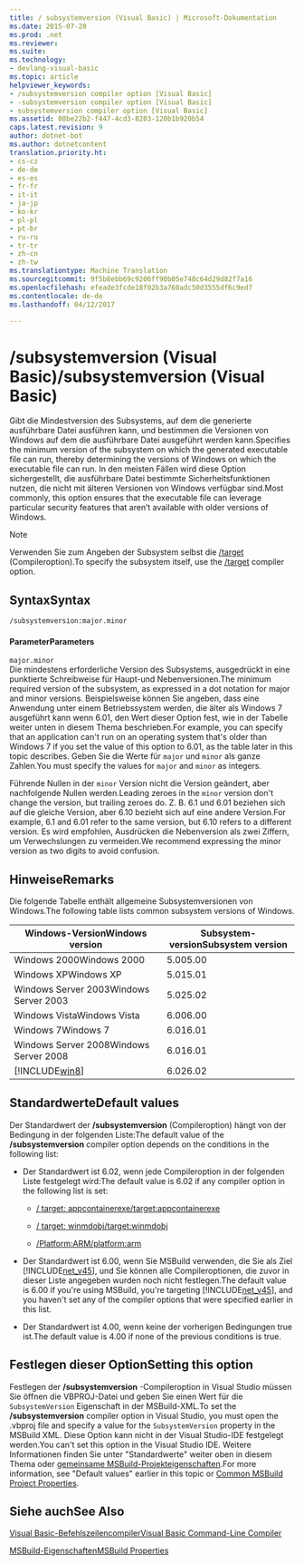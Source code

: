 ```yaml
---
title: / subsystemversion (Visual Basic) | Microsoft-Dokumentation
ms.date: 2015-07-20
ms.prod: .net
ms.reviewer: 
ms.suite: 
ms.technology:
- devlang-visual-basic
ms.topic: article
helpviewer_keywords:
- /subsystemversion compiler option [Visual Basic]
- -subsystemversion compiler option [Visual Basic]
- subsystemversion compiler option [Visual Basic]
ms.assetid: 08be22b2-f447-4cd3-8203-120b1b920b54
caps.latest.revision: 9
author: dotnet-bot
ms.author: dotnetcontent
translation.priority.ht:
- cs-cz
- de-de
- es-es
- fr-fr
- it-it
- ja-jp
- ko-kr
- pl-pl
- pt-br
- ru-ru
- tr-tr
- zh-cn
- zh-tw
ms.translationtype: Machine Translation
ms.sourcegitcommit: 9f5b8ebb69c9206ff90b05e748c64d29d82f7a16
ms.openlocfilehash: efeade3fcde18f02b3a760adc50d3555df6c9ed7
ms.contentlocale: de-de
ms.lasthandoff: 04/12/2017

---
```

# <a name="subsystemversion-visual-basic"></a><span data-ttu-id="845dc-102">/subsystemversion (Visual Basic)</span><span class="sxs-lookup"><span data-stu-id="845dc-102">/subsystemversion (Visual Basic)</span></span>
<span data-ttu-id="845dc-103">Gibt die Mindestversion des Subsystems, auf dem die generierte ausführbare Datei ausführen kann, und bestimmen die Versionen von Windows auf dem die ausführbare Datei ausgeführt werden kann.</span><span class="sxs-lookup"><span data-stu-id="845dc-103">Specifies the minimum version of the subsystem on which the generated executable file can run, thereby determining the versions of Windows on which the executable file can run.</span></span> <span data-ttu-id="845dc-104">In den meisten Fällen wird diese Option sichergestellt, die ausführbare Datei bestimmte Sicherheitsfunktionen nutzen, die nicht mit älteren Versionen von Windows verfügbar sind.</span><span class="sxs-lookup"><span data-stu-id="845dc-104">Most commonly, this option ensures that the executable file can leverage particular security features that aren’t available with older versions of Windows.</span></span>  
  
> [!NOTE]
>  <span data-ttu-id="845dc-105">Verwenden Sie zum Angeben der Subsystem selbst die [/target](../../../csharp/language-reference/compiler-options/target-compiler-option.md) (Compileroption).</span><span class="sxs-lookup"><span data-stu-id="845dc-105">To specify the subsystem itself, use the [/target](../../../csharp/language-reference/compiler-options/target-compiler-option.md) compiler option.</span></span>  
  
## <a name="syntax"></a><span data-ttu-id="845dc-106">Syntax</span><span class="sxs-lookup"><span data-stu-id="845dc-106">Syntax</span></span>  
  
```vb  
/subsystemversion:major.minor  
```  
  
#### <a name="parameters"></a><span data-ttu-id="845dc-107">Parameter</span><span class="sxs-lookup"><span data-stu-id="845dc-107">Parameters</span></span>  
 `major.minor`  
 <span data-ttu-id="845dc-108">Die mindestens erforderliche Version des Subsystems, ausgedrückt in eine punktierte Schreibweise für Haupt-und Nebenversionen.</span><span class="sxs-lookup"><span data-stu-id="845dc-108">The minimum required version of the subsystem, as expressed in a dot notation for major and minor versions.</span></span> <span data-ttu-id="845dc-109">Beispielsweise können Sie angeben, dass eine Anwendung unter einem Betriebssystem werden, die älter als Windows 7 ausgeführt kann wenn 6.01, den Wert dieser Option fest, wie in der Tabelle weiter unten in diesem Thema beschrieben.</span><span class="sxs-lookup"><span data-stu-id="845dc-109">For example, you can specify that an application can't run on an operating system that's older than Windows 7 if you set the value of this option to 6.01, as the table later in this topic describes.</span></span> <span data-ttu-id="845dc-110">Geben Sie die Werte für `major` und `minor` als ganze Zahlen.</span><span class="sxs-lookup"><span data-stu-id="845dc-110">You must specify the values for `major` and `minor` as integers.</span></span>  
  
 <span data-ttu-id="845dc-111">Führende Nullen in der `minor` Version nicht die Version geändert, aber nachfolgende Nullen werden.</span><span class="sxs-lookup"><span data-stu-id="845dc-111">Leading zeroes in the `minor` version don't change the version, but trailing zeroes do.</span></span> <span data-ttu-id="845dc-112">Z. B. 6.1 und 6.01 beziehen sich auf die gleiche Version, aber 6.10 bezieht sich auf eine andere Version.</span><span class="sxs-lookup"><span data-stu-id="845dc-112">For example, 6.1 and 6.01 refer to the same version, but 6.10 refers to a different version.</span></span> <span data-ttu-id="845dc-113">Es wird empfohlen, Ausdrücken die Nebenversion als zwei Ziffern, um Verwechslungen zu vermeiden.</span><span class="sxs-lookup"><span data-stu-id="845dc-113">We recommend expressing the minor version as two digits to avoid confusion.</span></span>  
  
## <a name="remarks"></a><span data-ttu-id="845dc-114">Hinweise</span><span class="sxs-lookup"><span data-stu-id="845dc-114">Remarks</span></span>  
 <span data-ttu-id="845dc-115">Die folgende Tabelle enthält allgemeine Subsystemversionen von Windows.</span><span class="sxs-lookup"><span data-stu-id="845dc-115">The following table lists common subsystem versions of Windows.</span></span>  
  
|<span data-ttu-id="845dc-116">Windows-Version</span><span class="sxs-lookup"><span data-stu-id="845dc-116">Windows version</span></span>|<span data-ttu-id="845dc-117">Subsystem-version</span><span class="sxs-lookup"><span data-stu-id="845dc-117">Subsystem version</span></span>|  
|---------------------|-----------------------|  
|<span data-ttu-id="845dc-118">Windows 2000</span><span class="sxs-lookup"><span data-stu-id="845dc-118">Windows 2000</span></span>|<span data-ttu-id="845dc-119">5.00</span><span class="sxs-lookup"><span data-stu-id="845dc-119">5.00</span></span>|  
|<span data-ttu-id="845dc-120">Windows XP</span><span class="sxs-lookup"><span data-stu-id="845dc-120">Windows XP</span></span>|<span data-ttu-id="845dc-121">5.01</span><span class="sxs-lookup"><span data-stu-id="845dc-121">5.01</span></span>|  
|<span data-ttu-id="845dc-122">Windows Server 2003</span><span class="sxs-lookup"><span data-stu-id="845dc-122">Windows Server 2003</span></span>|<span data-ttu-id="845dc-123">5.02</span><span class="sxs-lookup"><span data-stu-id="845dc-123">5.02</span></span>|  
|<span data-ttu-id="845dc-124">Windows Vista</span><span class="sxs-lookup"><span data-stu-id="845dc-124">Windows Vista</span></span>|<span data-ttu-id="845dc-125">6.00</span><span class="sxs-lookup"><span data-stu-id="845dc-125">6.00</span></span>|  
|<span data-ttu-id="845dc-126">Windows 7</span><span class="sxs-lookup"><span data-stu-id="845dc-126">Windows 7</span></span>|<span data-ttu-id="845dc-127">6.01</span><span class="sxs-lookup"><span data-stu-id="845dc-127">6.01</span></span>|  
|<span data-ttu-id="845dc-128">Windows Server 2008</span><span class="sxs-lookup"><span data-stu-id="845dc-128">Windows Server 2008</span></span>|<span data-ttu-id="845dc-129">6.01</span><span class="sxs-lookup"><span data-stu-id="845dc-129">6.01</span></span>|  
|[!INCLUDE[win8](../../../csharp/language-reference/compiler-options/includes/win8_md.md)]|<span data-ttu-id="845dc-130">6.02</span><span class="sxs-lookup"><span data-stu-id="845dc-130">6.02</span></span>|  
  
## <a name="default-values"></a><span data-ttu-id="845dc-131">Standardwerte</span><span class="sxs-lookup"><span data-stu-id="845dc-131">Default values</span></span>  
 <span data-ttu-id="845dc-132">Der Standardwert der **/subsystemversion** (Compileroption) hängt von der Bedingung in der folgenden Liste:</span><span class="sxs-lookup"><span data-stu-id="845dc-132">The default value of the **/subsystemversion** compiler option depends on the conditions in the following list:</span></span>  
  
-   <span data-ttu-id="845dc-133">Der Standardwert ist 6.02, wenn jede Compileroption in der folgenden Liste festgelegt wird:</span><span class="sxs-lookup"><span data-stu-id="845dc-133">The default value is 6.02 if any compiler option in the following list is set:</span></span>  
  
    -   [<span data-ttu-id="845dc-134">/ target: appcontainerexe</span><span class="sxs-lookup"><span data-stu-id="845dc-134">/target:appcontainerexe</span></span>](../../../visual-basic/reference/command-line-compiler/target.md)  
  
    -   [<span data-ttu-id="845dc-135">/ target: winmdobj</span><span class="sxs-lookup"><span data-stu-id="845dc-135">/target:winmdobj</span></span>](../../../visual-basic/reference/command-line-compiler/target.md)  
  
    -   [<span data-ttu-id="845dc-136">/Platform:ARM</span><span class="sxs-lookup"><span data-stu-id="845dc-136">/platform:arm</span></span>](../../../visual-basic/reference/command-line-compiler/platform.md)  
  
-   <span data-ttu-id="845dc-137">Der Standardwert ist 6.00, wenn Sie MSBuild verwenden, die Sie als Ziel [!INCLUDE[net_v45](../../../csharp/language-reference/compiler-options/includes/net_v45_md.md)], und Sie können alle Compileroptionen, die zuvor in dieser Liste angegeben wurden noch nicht festlegen.</span><span class="sxs-lookup"><span data-stu-id="845dc-137">The default value is 6.00 if you're using MSBuild, you're targeting [!INCLUDE[net_v45](../../../csharp/language-reference/compiler-options/includes/net_v45_md.md)], and you haven't set any of the compiler options that were specified earlier in this list.</span></span>  
  
-   <span data-ttu-id="845dc-138">Der Standardwert ist 4.00, wenn keine der vorherigen Bedingungen true ist.</span><span class="sxs-lookup"><span data-stu-id="845dc-138">The default value is 4.00 if none of the previous conditions is true.</span></span>  
  
## <a name="setting-this-option"></a><span data-ttu-id="845dc-139">Festlegen dieser Option</span><span class="sxs-lookup"><span data-stu-id="845dc-139">Setting this option</span></span>  
 <span data-ttu-id="845dc-140">Festlegen der **/subsystemversion** -Compileroption in Visual Studio müssen Sie öffnen die VBPROJ-Datei und geben Sie einen Wert für die `SubsystemVersion` Eigenschaft in der MSBuild-XML.</span><span class="sxs-lookup"><span data-stu-id="845dc-140">To set the **/subsystemversion** compiler option in Visual Studio, you must open the .vbproj file and specify a value for the `SubsystemVersion` property in the MSBuild XML.</span></span> <span data-ttu-id="845dc-141">Diese Option kann nicht in der Visual Studio-IDE festgelegt werden.</span><span class="sxs-lookup"><span data-stu-id="845dc-141">You can't set this option in the Visual Studio IDE.</span></span> <span data-ttu-id="845dc-142">Weitere Informationen finden Sie unter "Standardwerte" weiter oben in diesem Thema oder [gemeinsame MSBuild-Projekteigenschaften](https://docs.microsoft.com/visualstudio/msbuild/common-msbuild-project-properties).</span><span class="sxs-lookup"><span data-stu-id="845dc-142">For more information, see "Default values" earlier in this topic or [Common MSBuild Project Properties](https://docs.microsoft.com/visualstudio/msbuild/common-msbuild-project-properties).</span></span>  
  

  
## <a name="see-also"></a><span data-ttu-id="845dc-143">Siehe auch</span><span class="sxs-lookup"><span data-stu-id="845dc-143">See Also</span></span>  
[<span data-ttu-id="845dc-144">Visual Basic-Befehlszeilencompiler</span><span class="sxs-lookup"><span data-stu-id="845dc-144">Visual Basic Command-Line Compiler</span></span>](../../../visual-basic/reference/command-line-compiler/index.md)

[<span data-ttu-id="845dc-145">MSBuild-Eigenschaften</span><span class="sxs-lookup"><span data-stu-id="845dc-145">MSBuild Properties</span></span>](https://docs.microsoft.com/visualstudio/msbuild/msbuild-properties)

